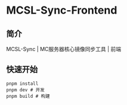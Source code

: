 # MCSL-Sync-Frontend
## 简介
MCSL-Sync | MC服务器核心镜像同步工具 | 前端

## 快速开始
```shell
pnpm install
pnpm dev # 开发
pnpm build # 构建
```
